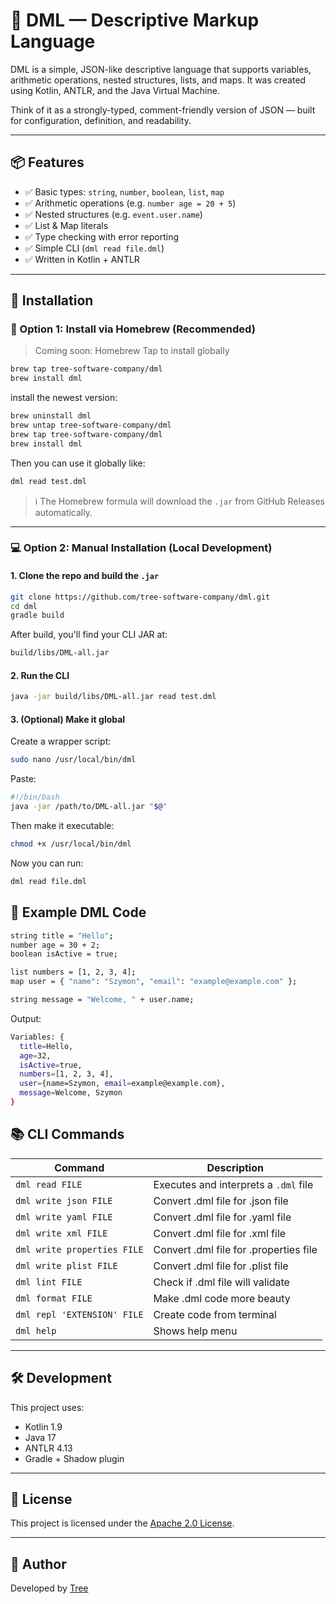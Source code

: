 # 🧩 DML — Descriptive Markup Language

DML is a simple, JSON-like descriptive language that supports variables, arithmetic operations, nested structures, lists, and maps. It was created using Kotlin, ANTLR, and the Java Virtual Machine.

Think of it as a strongly-typed, comment-friendly version of JSON — built for configuration, definition, and readability.

---

## 📦 Features

- ✅ Basic types: `string`, `number`, `boolean`, `list`, `map`
- ✅ Arithmetic operations (e.g. `number age = 20 + 5`)
- ✅ Nested structures (e.g. `event.user.name`)
- ✅ List & Map literals
- ✅ Type checking with error reporting
- ✅ Simple CLI (`dml read file.dml`)
- ✅ Written in Kotlin + ANTLR

---

## 🚀 Installation

### 🔧 Option 1: Install via Homebrew (Recommended)

> Coming soon: Homebrew Tap to install globally

```bash
brew tap tree-software-company/dml
brew install dml
```
install the newest version:
```bash
brew uninstall dml
brew untap tree-software-company/dml
brew tap tree-software-company/dml
brew install dml
```
Then you can use it globally like:

```bash
dml read test.dml
```
> ℹ️ The Homebrew formula will download the `.jar` from GitHub Releases automatically.

---

### 💻 Option 2: Manual Installation (Local Development)

#### 1. Clone the repo and build the `.jar`

```bash
git clone https://github.com/tree-software-company/dml.git
cd dml
gradle build
```
After build, you'll find your CLI JAR at:
```bash
build/libs/DML-all.jar
```
#### 2. Run the CLI
```bash
java -jar build/libs/DML-all.jar read test.dml
```
#### 3. (Optional) Make it global

Create a wrapper script:
```bash
sudo nano /usr/local/bin/dml
```
Paste:
```bash
#!/bin/bash
java -jar /path/to/DML-all.jar "$@"
```
Then make it executable:
```bash
chmod +x /usr/local/bin/dml
```
Now you can run:
```bash
dml read file.dml
```
## 📄 Example DML Code
```bash
string title = "Hello";
number age = 30 + 2;
boolean isActive = true;

list numbers = [1, 2, 3, 4];
map user = { "name": "Szymon", "email": "example@example.com" };

string message = "Welcome, " + user.name;
```
Output:
```bash
Variables: {
  title=Hello,
  age=32,
  isActive=true,
  numbers=[1, 2, 3, 4],
  user={name=Szymon, email=example@example.com},
  message=Welcome, Szymon
}
```
## 📚 CLI Commands

| Command        | Description                        |
|----------------|------------------------------------|
| `dml read FILE` | Executes and interprets a `.dml` file |
| `dml write json FILE` | Convert .dml file for .json file |
| `dml write yaml FILE` | Convert .dml file for .yaml file |
| `dml write xml FILE` | Convert .dml file for .xml file |
| `dml write properties FILE` | Convert .dml file for .properties file |
| `dml write plist FILE` | Convert .dml file for .plist file |
| `dml lint FILE` | Check if .dml file will validate |
| `dml format FILE` | Make .dml code more beauty |
| `dml repl 'EXTENSION' FILE` | Create code from terminal|
| `dml help` | Shows help menu |

---

## 🛠️ Development

This project uses:
- Kotlin 1.9
- Java 17
- ANTLR 4.13
- Gradle + Shadow plugin

---

## 📜 License

This project is licensed under the [Apache 2.0 License](LICENSE).

---

## 👤 Author

Developed by [Tree](https://github.com/tree-software-company)

